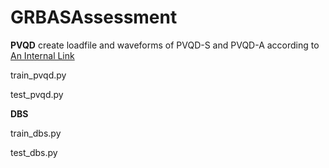 # GRBASAssessment


**PVQD**
create loadfile and waveforms of PVQD-S and PVQD-A according to [An Internal Link](https://github.com/MydasTouch/PVQD)

train_pvqd.py

test_pvqd.py


**DBS**

train_dbs.py

test_dbs.py
